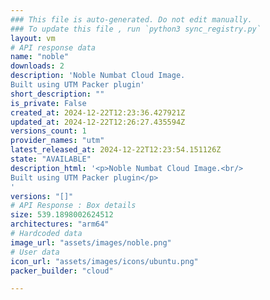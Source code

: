 ```yaml
---
### This file is auto-generated. Do not edit manually.
### To update this file , run `python3 sync_registry.py`
layout: vm
# API response data
name: "noble"
downloads: 2
description: 'Noble Numbat Cloud Image.  
Built using UTM Packer plugin'
short_description: ""
is_private: False
created_at: 2024-12-22T12:23:36.427921Z
updated_at: 2024-12-22T12:26:27.435594Z
versions_count: 1
provider_names: "utm"
latest_released_at: 2024-12-22T12:23:54.151126Z
state: "AVAILABLE"
description_html: '<p>Noble Numbat Cloud Image.<br/>
Built using UTM Packer plugin</p>
'
versions: "[]"
# API Response : Box details
size: 539.1898002624512
architectures: "arm64"
# Hardcoded data
image_url: "assets/images/noble.png"
# User data
icon_url: "assets/images/icons/ubuntu.png"
packer_builder: "cloud"

---
```

